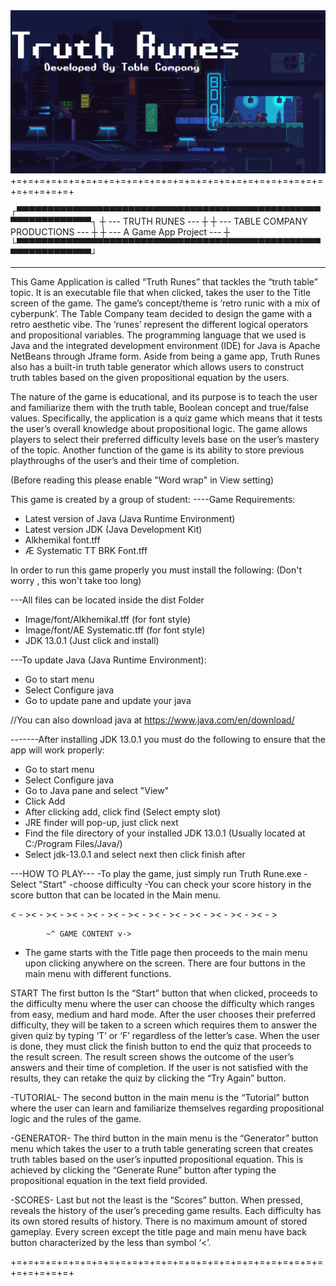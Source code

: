 <body>
	<div align="center">
		<img src="78576062_753630931714879_8864342612341948416_n.png">
	</div>
+=+=+=+=+=+=+=+=+=+=+=+=+=+=+=+=+=+=+=+=+=+=+=+=+=+=+=+=+=+=+=+=+

┌▀▀▀▀▀▀▀▀▀▀▀▀▀▀▀▀▀▀▀▀▀▀▀▀▀▀▀▀▀▀▀▀▀▀▀▀▀▀▀▀▀▀▀▀▀▀▀▀▀▀▀▀▀▀▀▀▀▀▀▀▀▀┐
┼              		     --- TRUTH RUNES ---   		               ┼
┼	              --- TABLE COMPANY PRODUCTIONS ---	             ┼
┼	                  --- A Game App Project --- 		             ┼
└▀▀▀▀▀▀▀▀▀▀▀▀▀▀▀▀▀▀▀▀▀▀▀▀▀▀▀▀▀▀▀▀▀▀▀▀▀▀▀▀▀▀▀▀▀▀▀▀▀▀▀▀▀▀▀▀▀▀▀▀▀▀┘
_____________________________________________________________

This Game Application is called “Truth Runes” that tackles the “truth table” topic. It is an executable file that when clicked, takes the user to the Title screen of the game. The game’s concept/theme is ‘retro runic with a mix of cyberpunk’. The Table Company team decided to design the game with a retro aesthetic vibe. The ‘runes’ represent the different logical operators and propositional variables. The programming language that we used is Java and the integrated development environment (IDE) for Java is Apache NetBeans through Jframe form. Aside from being a game app, Truth Runes also has a built-in truth table generator which allows users to construct truth tables based on the given propositional equation by the users.

The nature of the game is educational, and its purpose is to teach the user and familiarize them with the truth table, Boolean concept and true/false values. Specifically, the application is a quiz game which means that it tests the user’s overall knowledge about propositional logic. The game allows players to select their preferred difficulty levels base on the user’s mastery of the topic. Another function of the game is its ability to store previous playthroughs of the user’s and their time of completion.

(Before reading this please enable "Word wrap" in View setting)

This game is created by a group of student:
----Game Requirements: 
- Latest version of Java (Java Runtime Environment)
- Latest version JDK (Java Development Kit) 
- Alkhemikal font.tff
- Æ Systematic TT BRK Font.tff

In order to run this game properly you must install the following:
(Don't worry , this won't take too long)

---All files can be located inside the dist Folder
- Image/font/Alkhemikal.tff  (for font style) 
- Image/font/AE Systematic.tff  (for font style)
- JDK 13.0.1 (Just click and install)

---To update Java (Java Runtime Environment):
- Go to start menu
- Select Configure java
- Go to update pane and update your java

//You can also download java at https://www.java.com/en/download/

-------After installing JDK 13.0.1 you must do the following to ensure that the app will work properly:
- Go to start menu
- Select Configure java
- Go to Java pane and select "View"
- Click Add
- After clicking add, click find (Select empty slot)
- JRE finder will pop-up, just click next
- Find the file directory of your installed JDK 13.0.1 (Usually located at C:/Program Files/Java/)
- Select jdk-13.0.1 and select next then click finish after

---HOW TO PLAY---
-To play the game, just simply run Truth Rune.exe 
-Select "Start" 
-choose difficulty 
-You can check your score history in the score button that can
be located in the Main menu.

< - >< - >< - >< - >< - >< - >< - >< - >< - >< - >< - >< - >< - >
 		
			~^ GAME CONTENT v->

- The game starts with the Title page then proceeds to the main menu upon clicking anywhere on the screen.  There are four buttons in the main menu with different functions.

START
 	The first button Is the “Start” button that when clicked, proceeds to the difficulty menu where the user can choose the difficulty which ranges from easy, medium and hard mode. After the user chooses their preferred difficulty, they will be taken to a screen which requires them to answer the given quiz by typing ‘T’ or ‘F’ regardless of the letter’s case. When the user is done, they must click the finish button to end the quiz that proceeds to the result screen. The result screen shows the outcome of the user’s answers and their time of completion. If the user is not satisfied with the results, they can retake the quiz by clicking the “Try Again” button.


-TUTORIAL-
	The second button in the main menu is the “Tutorial” button where the user can learn and familiarize themselves regarding propositional logic and the rules of the game. 

-GENERATOR-
	The third button in the main menu is the “Generator” button menu which takes the user to a truth table generating screen that creates truth tables based on the user’s inputted propositional equation. This is achieved by clicking the “Generate Rune” button after typing the propositional equation in the text field provided.


-SCORES-
	Last but not the least is the “Scores” button. When pressed, reveals the history of the user’s preceding game results. Each difficulty has its own stored results of history. There is no maximum amount of stored gameplay. Every screen except the title page and main menu have back button characterized by the less than symbol ‘<’. 


+=+=+=+=+=+=+=+=+=+=+=+=+=+=+=+=+=+=+=+=+=+=+=+=+=+=+=+=+=+=+=+=+
</body>

